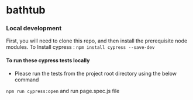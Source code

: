 # bathtub

### Local development

First, you will need to clone this repo, and then install the prerequisite node modules.
To Install cypress : `npm install cypress --save-dev`

#### To run these cypress tests locally

- Please run the tests from the project root directory using the below command

`npm run cypress:open` and run page.spec.js file

